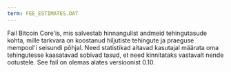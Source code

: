 ```yaml
---
term: FEE_ESTIMATES.DAT
---
```


Fail Bitcoin Core'is, mis salvestab hinnangulist andmeid tehingutasude kohta, mille tarkvara on koostanud hiljutiste tehingute ja praeguse mempool'i seisundi põhjal. Need statistikad aitavad kasutajal määrata oma tehingutesse kaasatavad sobivad tasud, et need kinnitataks vastavalt nende ootustele. See fail on olemas alates versioonist 0.10.